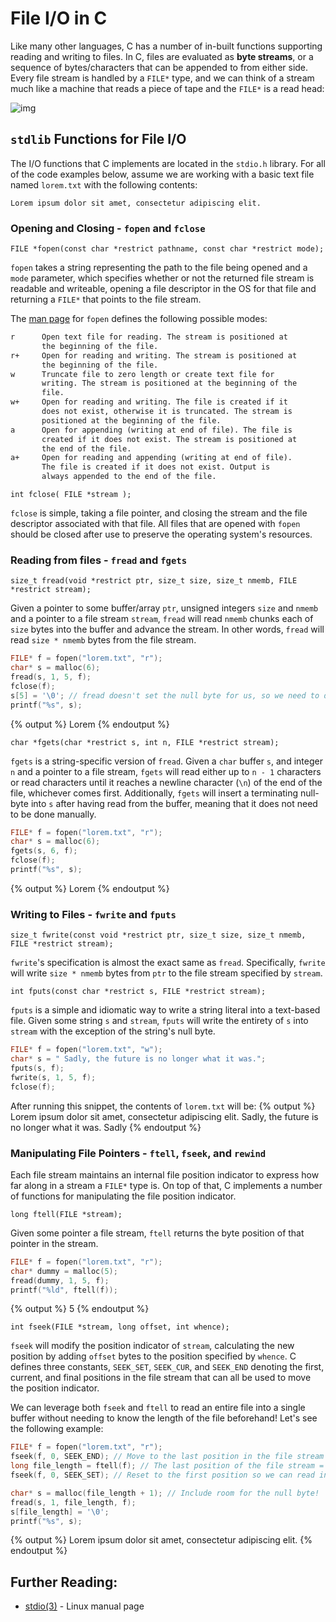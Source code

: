 <link rel="stylesheet" href="https://cdnjs.cloudflare.com/ajax/libs/prism-themes/1.9.0/prism-a11y-dark.min.css" integrity="sha512-bd1K4DEquIavX49RSZHIE0Ye6RFOVlGLhtGow9KDbLYqOd/ufhshkP0GoJoVR1jqj7FmOffvVIKuq1tcXlN9ZA==" crossorigin="anonymous" referrerpolicy="no-referrer" />

# File I/O in C

Like many other languages, C has a number of in-built functions supporting reading and writing to files. In C, files are evaluated as **byte streams**, or a sequence of bytes/characters that can be appended to from either side. Every file stream is handled by a `FILE*` type, and we can think of a stream much like a machine that reads a piece of tape and the `FILE*` is a read head:

![img](../static/c-fileio/fileiodiagram.png)

## `stdlib` Functions for File I/O

The I/O functions that C implements are located in the `stdio.h` library. For all of the code examples below, assume we are working with a basic text file named `lorem.txt` with the following contents:

```
Lorem ipsum dolor sit amet, consectetur adipiscing elit.
```

### Opening and Closing - `fopen` and `fclose`

```
FILE *fopen(const char *restrict pathname, const char *restrict mode);
```

`fopen` takes a string representing the path to the file being opened and a `mode` parameter, which specifies whether or not the returned file stream is readable and writeable, opening a file descriptor in the OS for that file and returning a `FILE*` that points to the file stream. 

The [man page](https://man7.org/linux/man-pages/man3/fopen.3.html) for `fopen` defines the following possible modes:

```txt
r      Open text file for reading. The stream is positioned at
       the beginning of the file. 
r+     Open for reading and writing. The stream is positioned at
       the beginning of the file.
w      Truncate file to zero length or create text file for
       writing. The stream is positioned at the beginning of the
       file.
w+     Open for reading and writing. The file is created if it
       does not exist, otherwise it is truncated. The stream is
       positioned at the beginning of the file.
a      Open for appending (writing at end of file). The file is
       created if it does not exist. The stream is positioned at
       the end of the file.
a+     Open for reading and appending (writing at end of file).
       The file is created if it does not exist. Output is
       always appended to the end of the file. 
```

```
int fclose( FILE *stream );
```

`fclose` is simple, taking a file pointer, and closing the stream and the file descriptor associated with that file. All files that are opened with `fopen` should be closed after use to preserve the operating system's resources.

### Reading from files - `fread` and `fgets`

```
size_t fread(void *restrict ptr, size_t size, size_t nmemb, FILE *restrict stream);
```

Given a pointer to some buffer/array `ptr`, unsigned integers `size` and `nmemb` and a pointer to a file stream `stream`, `fread` will read `nmemb` chunks each of `size` bytes into the buffer and advance the stream. In other words, `fread` will read `size * nmemb` bytes from the file stream.

```c
FILE* f = fopen("lorem.txt", "r");
char* s = malloc(6);
fread(s, 1, 5, f);
fclose(f);
s[5] = '\0'; // fread doesn't set the null byte for us, so we need to do it ourselves!
printf("%s", s);
```
{% output %}
Lorem
{% endoutput %}

```
char *fgets(char *restrict s, int n, FILE *restrict stream);
```

`fgets` is a string-specific version of `fread`. Given a `char` buffer `s`, and integer `n` and a pointer to a file stream, `fgets` will read either up to `n - 1` characters or read characters until it reaches a newline character (`\n`) of the end of the file, whichever comes first. Additionally, `fgets` will insert a terminating null-byte into `s` after having read from the buffer, meaning that it does not need to be done manually.

```c
FILE* f = fopen("lorem.txt", "r");
char* s = malloc(6);
fgets(s, 6, f);
fclose(f);
printf("%s", s);
```
{% output %}
Lorem 
{% endoutput %}

### Writing to Files - `fwrite` and `fputs`

```
size_t fwrite(const void *restrict ptr, size_t size, size_t nmemb, FILE *restrict stream);
```

`fwrite`'s specification is almost the exact same as `fread`. Specifically, `fwrite` will write `size * nmemb` bytes from `ptr` to the file stream specified by `stream`.

```
int fputs(const char *restrict s, FILE *restrict stream);
```

`fputs` is a simple and idiomatic way to write a string literal into a text-based file. Given some string `s` and `stream`, `fputs` will write the entirety of `s` into `stream` with the exception of the string's null byte.

```c
FILE* f = fopen("lorem.txt", "w");
char* s = " Sadly, the future is no longer what it was.";
fputs(s, f);
fwrite(s, 1, 5, f);
fclose(f);
```
After running this snippet, the contents of `lorem.txt` will be:
{% output %}
Lorem ipsum dolor sit amet, consectetur adipiscing elit. Sadly, the future is no longer what it was. Sadly
{% endoutput %}

### Manipulating File Pointers - `ftell`, `fseek`, and `rewind`

Each file stream maintains an internal file position indicator to express how far along in a stream a `FILE*` type is. On top of that, C implements a number of functions for manipulating the file position indicator. 

```
long ftell(FILE *stream);
```

Given some pointer a file stream, `ftell` returns the byte position of that pointer in the stream.

```c
FILE* f = fopen("lorem.txt", "r");
char* dummy = malloc(5);
fread(dummy, 1, 5, f);
printf("%ld", ftell(f));
```
{% output %}
5
{% endoutput %}

```
int fseek(FILE *stream, long offset, int whence);
```

`fseek` will modify the position indicator of `stream`, calculating the new position by adding `offset` bytes to the position specified by `whence`. C defines three constants, `SEEK_SET`, `SEEK_CUR`, and `SEEK_END` denoting the first, current, and final positions in the file stream that can all be used to move the position indicator. 

We can leverage both `fseek` and `ftell` to read an entire file into a single buffer without needing to know the length of the file beforehand! Let's see the following example:

```c
FILE* f = fopen("lorem.txt", "r");
fseek(f, 0, SEEK_END); // Move to the last position in the file stream
long file_length = ftell(f); // The last position of the file stream = number of bytes in that file
fseek(f, 0, SEEK_SET); // Reset to the first position so we can read in the file

char* s = malloc(file_length + 1); // Include room for the null byte!
fread(s, 1, file_length, f);
s[file_length] = '\0';
printf("%s", s);
```
{% output %}
Lorem ipsum dolor sit amet, consectetur adipiscing elit.
{% endoutput %}

## Further Reading:
- [stdio(3)](https://man7.org/linux/man-pages/man3/stdio.3.html) - Linux manual page

